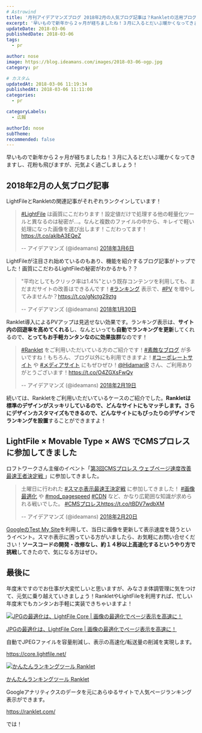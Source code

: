 ```yaml
---
# Astrowind
title: '月刊アイデアマンズブログ 2018年2月の人気ブログ記事は？Rankletの活用ブログとCMSプロレスに参加してきたよ！'
excerpt: '早いもので新年から２ヶ月が経ちましたね！３月に入るとだいぶ暖かくなってきますし、...'
updateDate: 2018-03-06
publishedDate: 2018-03-06
tags: 
  - pr

author: nose
image: https://blog.ideamans.com/images/2018-03-06-ogp.jpg
category: pr

# カスタム
updatedAt: 2018-03-06 11:19:34
publishedAt: 2018-03-06 11:11:00
categories: 
  - pr

categoryLabels: 
  - 広報

authorId: nose
subTheme: 
recommended: false
---
```


<p>早いもので新年から２ヶ月が経ちましたね！３月に入るとだいぶ暖かくなってきますし、花粉も飛びますが、元気よく過ごしましょう！</p>
<h2>2018年2月の人気ブログ記事</h2>
<p>LightFileとRankletの関連記事がそれぞれランクインしています！</p>
<blockquote class="twitter-tweet" data-lang="ja">
<p lang="ja" dir="ltr"><a href="https://twitter.com/hashtag/LightFile?src=hash&amp;ref_src=twsrc%5Etfw">#LightFile</a> は画質にこだわります！設定値だけで処理する他の軽量化ツールと異なるのは秘密が...。なんと複数のファイルの中から、キレイで軽い処理になった画像を選び出します！こだわってます！<a href="https://t.co/aklbA3EQeZ">https://t.co/aklbA3EQeZ</a></p>
-- アイデアマンズ (@ideamans) <a href="https://twitter.com/ideamans/status/970834100947857409?ref_src=twsrc%5Etfw">2018年3月6日</a></blockquote>
<script async="" src="https://platform.twitter.com/widgets.js" charset="utf-8" type="text/javascript"></script>
<p>LightFileが注目され始めているのもあり、機能を紹介するブログ記事がトップでした！画質にこだわるLightFileの秘密がわかるかも？？</p>
<blockquote class="twitter-tweet" data-lang="ja">
<p lang="ja" dir="ltr">"平均としてもクリック率は1.4%"という既存コンテンツを利用しても、まだまだサイトの改善はできるんです！<a href="https://twitter.com/hashtag/%E3%83%A9%E3%83%B3%E3%82%AD%E3%83%B3%E3%82%B0?src=hash&amp;ref_src=twsrc%5Etfw">#ランキング</a> 表示で、<a href="https://twitter.com/hashtag/PV?src=hash&amp;ref_src=twsrc%5Etfw">#PV</a> を増やしてみませんか？<a href="https://t.co/gNctg29ztg">https://t.co/gNctg29ztg</a></p>
-- アイデアマンズ (@ideamans) <a href="https://twitter.com/ideamans/status/958481523698790400?ref_src=twsrc%5Etfw">2018年1月30日</a></blockquote>
<script async="" src="https://platform.twitter.com/widgets.js" charset="utf-8" type="text/javascript"></script>
<p>Ranklet導入によるPVアップは見逃せない効果です。ランキング表示は、<strong>サイト内の回遊率を高めてくれる</strong>し、なんといっても<strong>自動でランキングを更新</strong>してくれるので、<strong>とってもお手軽カンタンなのに効果抜群</strong>なのです！</p>
<blockquote class="twitter-tweet" data-lang="ja">
<p lang="ja" dir="ltr"><a href="https://twitter.com/hashtag/Ranklet?src=hash&amp;ref_src=twsrc%5Etfw">#Ranklet</a> をご利用いただいている方のご紹介です！<a href="https://twitter.com/hashtag/%E7%B4%A0%E6%95%B5%E3%81%AA%E3%83%96%E3%83%AD%E3%82%B0?src=hash&amp;ref_src=twsrc%5Etfw">#素敵なブログ</a> が多いですね！もちろん、ブログ以外にも利用できますよ！<a href="https://twitter.com/hashtag/%E3%82%B3%E3%83%BC%E3%83%9D%E3%83%AC%E3%83%BC%E3%83%88%E3%82%B5%E3%82%A4%E3%83%88?src=hash&amp;ref_src=twsrc%5Etfw">#コーポレートサイト</a> や <a href="https://twitter.com/hashtag/%E3%83%A1%E3%83%87%E3%82%A3%E3%82%A2%E3%82%B5%E3%82%A4%E3%83%88?src=hash&amp;ref_src=twsrc%5Etfw">#メディアサイト</a> にもぜひぜひ！<a href="https://twitter.com/HidamariR?ref_src=twsrc%5Etfw">@HidamariR</a> さん、ご利用ありがとうございます！<a href="https://t.co/O4ZGXsFwQy">https://t.co/O4ZGXsFwQy</a></p>
-- アイデアマンズ (@ideamans) <a href="https://twitter.com/ideamans/status/965410659012829184?ref_src=twsrc%5Etfw">2018年2月19日</a></blockquote>
<script async="" src="https://platform.twitter.com/widgets.js" charset="utf-8" type="text/javascript"></script>
<p>続いては、Rankletをご利用いただいているケースのご紹介でした。<strong>Rankletは標準のデザインがスッキリしているので、どんなサイトにもマッチします。さらにデザインカスタマイズもできるので、どんなサイトにもぴったりのデザインでランキングを設置</strong>することができますよ！</p>
<p> </p>
<h2>LightFile × Movable Type × AWS でCMSプロレスに参加してきました</h2>
<p>ロフトワークさん主催のイベント「<a href="https://loftwork.com/jp/event/20180217_cms_wrestling" target="_blank">第3回CMSプロレス ウェブページ速度改善 最速王者決定戦 </a>」に参加してきました。</p>
<blockquote class="twitter-tweet" data-lang="ja">
<p lang="ja" dir="ltr">土曜日に行われた <a href="https://twitter.com/hashtag/%E3%82%B9%E3%83%9E%E3%83%9B%E8%A1%A8%E7%A4%BA%E6%9C%80%E9%80%9F%E7%8E%8B%E6%B1%BA%E5%AE%9A%E6%88%A6?src=hash&amp;ref_src=twsrc%5Etfw">#スマホ表示最速王決定戦</a> に参加してきました！ <a href="https://twitter.com/hashtag/%E7%94%BB%E5%83%8F%E6%9C%80%E9%81%A9%E5%8C%96?src=hash&amp;ref_src=twsrc%5Etfw">#画像最適化</a> や <a href="https://twitter.com/hashtag/mod_pagespeed?src=hash&amp;ref_src=twsrc%5Etfw">#mod_pagespeed</a> <a href="https://twitter.com/hashtag/CDN?src=hash&amp;ref_src=twsrc%5Etfw">#CDN</a> など、かなり広範囲な知識が求められる戦いでした。 <a href="https://twitter.com/hashtag/CMS%E3%83%97%E3%83%AD%E3%83%AC%E3%82%B9?src=hash&amp;ref_src=twsrc%5Etfw">#CMSプロレス</a><a href="https://t.co/tBDV7wdbXM">https://t.co/tBDV7wdbXM</a></p>
-- アイデアマンズ (@ideamans) <a href="https://twitter.com/ideamans/status/965788756606439427?ref_src=twsrc%5Etfw">2018年2月20日</a></blockquote>
<script async="" src="https://platform.twitter.com/widgets.js" charset="utf-8" type="text/javascript"></script>
<p><a href="https://testmysite.withgoogle.com/intl/ja-jp" target="_blank">GoogleのTest My Site</a>を利用して、当日に画像を更新して表示速度を競うというイベント。スマホ表示に困っている方がいましたら、お気軽にお問い合せください！<strong>ソースコードの開発・改修なし、約１４秒以上高速化するというやり方で挑戦</strong>してきたので、気になる方はぜひ。</p>
<p> </p>
<h2>最後に</h2>
<p>年度末ですのでお仕事が大変忙しいと思いますが、みなさま体調管理に気をつけて、元気に乗り越えていきましょう！RankletやLightFileを利用すれば、忙しい年度末でもカンタンお手軽に実装できちゃいますよ！</p>
<div class="serviceBox">
<div class="serviceImage"><a href="https://core.lightfile.net/" target="_blank"><img src="https://blog.ideamans.com/assets/service-lfc.jpg" alt="JPGの最適化は、LightFile Core | 画像の最適化でページ表示を高速に！"></a></div>
<div class="serviceText">
<p class="serviceTitle"><a href="https://core.lightfile.net/" target="_blank">JPGの最適化は、LightFile Core | 画像の最適化でページ表示を高速に！</a></p>
<p class="serviceDesc">自動でJPEGファイルを容量削減し、表示の高速化/転送量の削減を実現します。</p>
<p class="serviceLink"><a href="https://core.lightfile.net/" target="_blank">https://core.lightfile.net/</a></p>
</div>
</div>
<div class="serviceBox">
<div class="serviceImage"><a href="https://ranklet.com/" target="_blank"><img src="https://blog.ideamans.com/assets/service-ranklet.jpg" alt="かんたんランキングツール Ranklet"></a></div>
<div class="serviceText">
<p class="serviceTitle"><a href="https://ranklet.com/" target="_blank">かんたんランキングツール Ranklet</a></p>
<p class="serviceDesc">Googleアナリティクスのデータを元にあらゆるサイトで人気ページランキング表示ができます。</p>
<p class="serviceLink"><a href="https://ranklet.com/" target="_blank">https://ranklet.com/</a></p>
</div>
</div>
<p>では！</p>
<p> </p>
